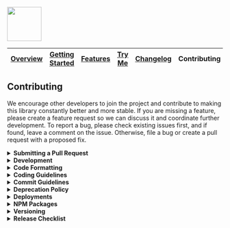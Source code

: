 <a href="/README.md"><img src="/docs/site/logo.svg" height="80"></a>

| [Overview][menu-overview] | [Getting Started][menu-getting-started] | [Features][menu-features] | [Try Me][menu-try-me] | [Changelog][menu-changelog] | Contributing |  
| --- | --- | --- | --- | --- | --- |

## Contributing
We encourage other developers to join the project and contribute to making this library constantly better and more stable. If you are missing a feature, please create a feature request so we can discuss it and coordinate further development. To report a bug, please check existing issues first, and if found, leave a comment on the issue. Otherwise, file a bug or create a pull request with a proposed fix.

<details>
  <summary><strong>Submitting a Pull Request</strong></summary>
  <br>

This section explains how to submit a pull request.

1. Login to your GitHub account and fork the `solacecommunity/angular-solace-message-client` repo.
1. Make your changes in a new Git branch. Name your branch in the form `issue/xxx` with `xxx` as the related GitHub issue number. Before submitting the pull request, please make sure that you comply with our coding and commit guidelines.
1. Run the command `npm run before-push` to make sure that the project builds, passes all tests, and has no lint violations. Alternatively, you can also run the commands one by one, as following:
    - `npm run lint`\
      Lints all project files.
    - `npm run build`\
      Builds the project and related artifacts.
    - `npm run test:headless`\
      Runs all unit tests.
1. Commit your changes using a descriptive commit message that follows our commit guidelines.
1. Before submitting the pull request, ensure to have rebased your branch based on the master branch as we stick to the rebase policy to keep the repository history linear.
1. Push your branch to your fork on GitHub. In GitHub, send a pull request to `angular-solace-message-client:master`.
1. If we suggest changes, please amend your commit and force push it to your GitHub repository.

> When we receive a pull request, we will carefully review it and suggest changes if necessary. This may require triage and several iterations. Therefore, we kindly ask you to discuss proposed changes with us in advance via the GitHub issue.

</details>

<details>
  <summary><strong>Development</strong></summary>
  <br>

Make sure to use Node.js version 16.16.0 for contributing to this library. We suggest using [Node Version Manager](https://github.com/nvm-sh/nvm) if you need different Node.js versions for other projects.

For development, you can uncomment the section `PATH-OVERRIDE-FOR-DEVELOPMENT` in `tsconfig.json`. This allows running tests or serving applications without having to build dependent modules first.

The following is a summary of commands useful for development of `angular-solace-message-client`. See file `package.json` for a complete list of available NPM scripts.

### Commands for working on the solace-message-client library

- `npm run solace-message-client:lint`\
  Lints the library.

- `npm run solace-message-client:build`\
  Builds the library.

- `npm run solace-message-client:test`\
  Runs unit tests.

### Commands for working on the testing application (Try Me)

- `npm run solace-message-client-testing-app:serve` or `npm run start`\
  Serves the testing app (try me app) on [http://localhost:4200](http://localhost:4200).\
  Uncomment the section `PATH-OVERRIDE-FOR-DEVELOPMENT` in `tsconfig.json` to have hot module reloading support.

- `npm run solace-message-client-testing-app:build`\
  Builds the testing app into `dist` folder using the productive config.

- `npm run solace-message-client-testing-app:lint`\
  Lints the testing app.

### Commands for generating the project documentation

- `npm run solace-message-client:typedoc`\
  Generates the API documentation (TypeDoc) for the library. The output is written to `dist/solace-message-client-api`.

- `npm run changelog`\
  Generates the changelog based on the commit history. The output is written to `CHANGELOG.md`, which will be included in `docs/site/changelog/changelog.md` using the template `docs/site/changelog/changelog.template.md`.

</details>

<details>
  <summary><strong>Code Formatting</strong></summary>
  <br>

To ensure consistency within our code base, please use the following formatting settings.

- **For IntelliJ IDEA**\
  Import the code style settings of `.editorconfig.intellij.xml` located in the project root.

- **For other IDEs**\
  Import the code style settings of `.editorconfig` located in the project root.

</details>

<details>
  <summary><strong>Coding Guidelines</strong></summary>
  <br>

In additional to the linting rules, we have the following conventions:

- We believe in the [Best practices for a clean and performant Angular application](https://medium.freecodecamp.org/best-practices-for-a-clean-and-performant-angular-application-288e7b39eb6f) and the [Angular Style Guide](https://angular.io/guide/styleguide).
- We expect line endings to be Unix style (LF) only. We suggest that you set `core.autocrlf` to `false` so that Git does not perform any automatic conversions on both, checkout and commit, respectively. If you cloned the repository with `core.autocrlf=true`, you either need to manually convert the line endings back to `LF` or, which is the easier way, set `core.autocrlf` to `false` and clone the repo anew.
```sh
git config --global core.autocrlf false
```
- Observable names are suffixed with the dollar sign (`$`) to indicate that it is an `Observable` which we must subscribe to and unsubscribe from.
- We use explicit `public` and `private` visibility modifiers (except for constructors) to make the code more explicit.
- We write each RxJS operator on a separate line, except when piping a single RxJS operator. Then, we write it on the same line as the pipe method.
- We avoid nested RxJS subscriptions.
- We document all public API methods, constants, functions, classes or interfaces.
- We structure the CSS selectors in CSS files similar to the structure of the companion HTML file and favor the direct descendant selector (`>`) over the non-restrictive descendant selector (` `), except if there are good reasons not to do it. This gives us a visual by only reading the CSS file.
- When referencing CSS classes from within E2E tests, we always prefix them with `e2e-`. We never reference e2e prefixed CSS classes in stylesheets.

</details>

<details>
  <summary><strong>Commit Guidelines</strong></summary>
  <br>

We believe in a compact and well written Git commit history. Every commit should be a logically separated changeset. We use the commit messages to generate the changelog.

Each commit message consists of a **header**, a **summary** and a **footer**. The header has a special format that includes a **type**, an optional **scope**, and a **subject**, as following:

```
<type>(<scope>): <subject>

[optional summary]

[optional footer]
```

<details>
  <summary><strong>Type</strong></summary>

- `feat`: new feature
- `fix`: bug fix
- `docs`: changes to the documentation
- `refactor`: changes that neither fixes a bug nor adds a feature
- `perf`: changes that improve performance
- `test`: adding missing tests, refactoring tests; no production code change
- `chore`: other changes like formatting, updating the license, updating dependencies, removal of deprecations, etc
- `ci`: changes to our CI configuration files and scripts
- `revert`: revert of a previous commit
- `release`: publish a new release
</details>

<details>
  <summary><strong>Scope</strong></summary>

The scope should be the name of the NPM package or application affected by the change.

- `solace-message-client`: If the change affects the `@solace-community/angular-solace-message-client` NPM package.
- `tryme`: If the change affects the test application.
</details>

<details>
  <summary><strong>Subject</strong></summary>

The subject contains a succinct description of the change and follows the following rules:
- written in the imperative, present tense ("change" not "changed" nor "changes")
- starts with a lowercase letter
- has no punctuation at the end
</details>

<details>
  <summary><strong>Summary</strong></summary>

The summary describes the change. You can include the motivation for the change and contrast this with previous behavior.
</details>

<details>
  <summary><strong>Footer</strong></summary>

In the footer, reference the GitHub issue and optionally close it with the `Closes` keyword, as following:

```
closes #xxx
```

And finally, add notes about breaking changes, if there are any. Breaking changes start with the keyword `BREAKING CHANGE: `. The rest of the commit message is then used to describe the breaking change and should contain information about the migration.

```
BREAKING CHANGE: Removed deprecated API for ...

To migrate:
- do ...
- do ...
  ```
</details>
</details>

<details>
  <summary><strong>Deprecation Policy</strong></summary>
  <br>

You can deprecate API in any version. However, it will still be present in the next major release. Removal of deprecated API will occur only in a major release.

When deprecating API, mark it with the `@deprecated` JSDoc comment tag and include the current library version. Optionally, you can also specify which API to use instead, as following:

```ts
/**
 * @deprecated since version 2.0. Use {@link otherMethod} instead.
 */
function someMethod(): void {
}

```  

</details>

<details>
  <summary><strong>Deployments</strong></summary>
  <br>

We have the following artifacts that are deployed from our [GitHub Actions workflow][link-github-actions-workflow] when a release commit is merged into the master branch.

- [API Documentation (TypeDoc)](https://solacecommunity.github.io/angular-solace-message-client/api)
- [Testing Application (Try Me)](https://solacecommunity.github.io/angular-solace-message-client/tryme)

</details>

<details>
  <summary><strong>NPM Packages</strong></summary>
  <br>

We publish our packages to the NPM registry under the [solace-community](https://www.npmjs.com/org/solace-community) organization. Packages are published on behalf of the Solace collaborator user.

We have the following packages:
- https://www.npmjs.com/package/@solace-community/angular-solace-message-client

</details>

<details>
  <summary><strong>Versioning</strong></summary>
  <br>  

We follow the same SemVer (Semantic Versioning) philosophy as Angular, with major versions being released at the same time as major versions of the Angular framework.

### Semantic Versioning Scheme (SemVer)

**Major Version:**\
Major versions contain breaking changes.

**Minor Version**\
Minor versions add new features or deprecate existing features without breaking changes.

**Patch Level**\
Patch versions fix bugs or optimize existing features without breaking changes.

</details>

<details>
  <summary><strong>Release Checklist</strong></summary>
  <br>

This chapter describes the tasks to publish a new release to NPM.

1. Update `/projects/solace-message-client/package.json` with the new version.
1. Run `npm run changelog` to generate the changelog. Then, review the generated changelog carefully and correct typos and formatting errors, if any.
1. Commit the changed files using the following commit message: `release(solace-message-client): vX.X.X`. Replace `X.X.X` with the current version. Later, when merging the branch into the master branch, a commit message of this format triggers the release action in our [GitHub Actions workflow][link-github-actions-workflow].
1. Push the commit to the branch `release/X.X.X` and submit a pull request to the master branch. Replace `X.X.X` with the current version.
1. When merged into the master branch, the release action in our [GitHub Actions workflow][link-github-actions-workflow] creates a Git release tag, publishes the package to NPM, and deploys related applications.
1. Verify that:
- **@solace-community/angular-solace-message-client** is published to: https://www.npmjs.com/package/@solace-community/angular-solace-message-client.
- **API Documentation (TypeDoc)** is deployed to: https://solacecommunity.github.io/angular-solace-message-client/api
- **Testing Application (Try Me)** is deployed to: https://solacecommunity.github.io/angular-solace-message-client/tryme

</details>

[link-github-actions-workflow]: https://github.com/solacecommunity/angular-solace-message-client/actions

[menu-overview]: /README.md
[menu-getting-started]: /docs/site/getting-started.md
[menu-features]: /docs/site/features.md
[menu-try-me]: https://solacecommunity.github.io/angular-solace-message-client/tryme
[menu-contributing]: /CONTRIBUTING.md
[menu-changelog]: /docs/site/changelog/changelog.md
